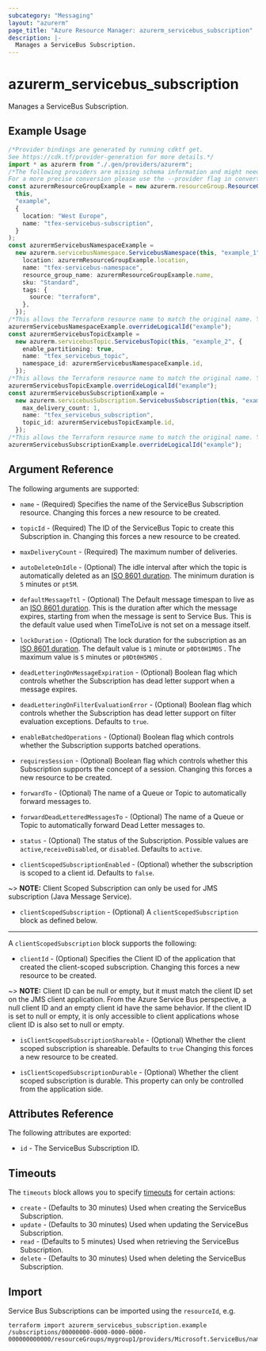 ```yaml
---
subcategory: "Messaging"
layout: "azurerm"
page_title: "Azure Resource Manager: azurerm_servicebus_subscription"
description: |-
  Manages a ServiceBus Subscription.
---
```


# azurerm\_servicebus\_subscription

Manages a ServiceBus Subscription.

## Example Usage

```typescript
/*Provider bindings are generated by running cdktf get.
See https://cdk.tf/provider-generation for more details.*/
import * as azurerm from "./.gen/providers/azurerm";
/*The following providers are missing schema information and might need manual adjustments to synthesize correctly: azurerm.
For a more precise conversion please use the --provider flag in convert.*/
const azurermResourceGroupExample = new azurerm.resourceGroup.ResourceGroup(
  this,
  "example",
  {
    location: "West Europe",
    name: "tfex-servicebus-subscription",
  }
);
const azurermServicebusNamespaceExample =
  new azurerm.servicebusNamespace.ServicebusNamespace(this, "example_1", {
    location: azurermResourceGroupExample.location,
    name: "tfex-servicebus-namespace",
    resource_group_name: azurermResourceGroupExample.name,
    sku: "Standard",
    tags: {
      source: "terraform",
    },
  });
/*This allows the Terraform resource name to match the original name. You can remove the call if you don't need them to match.*/
azurermServicebusNamespaceExample.overrideLogicalId("example");
const azurermServicebusTopicExample =
  new azurerm.servicebusTopic.ServicebusTopic(this, "example_2", {
    enable_partitioning: true,
    name: "tfex_servicebus_topic",
    namespace_id: azurermServicebusNamespaceExample.id,
  });
/*This allows the Terraform resource name to match the original name. You can remove the call if you don't need them to match.*/
azurermServicebusTopicExample.overrideLogicalId("example");
const azurermServicebusSubscriptionExample =
  new azurerm.servicebusSubscription.ServicebusSubscription(this, "example_3", {
    max_delivery_count: 1,
    name: "tfex_servicebus_subscription",
    topic_id: azurermServicebusTopicExample.id,
  });
/*This allows the Terraform resource name to match the original name. You can remove the call if you don't need them to match.*/
azurermServicebusSubscriptionExample.overrideLogicalId("example");

```

## Argument Reference

The following arguments are supported:

*   `name` - (Required) Specifies the name of the ServiceBus Subscription resource. Changing this forces a new resource to be created.

*   `topicId` - (Required) The ID of the ServiceBus Topic to create this Subscription in. Changing this forces a new resource to be created.

*   `maxDeliveryCount` - (Required) The maximum number of deliveries.

*   `autoDeleteOnIdle` - (Optional) The idle interval after which the topic is automatically deleted as an [ISO 8601 duration](https://en.wikipedia.org/wiki/ISO_8601#Durations). The minimum duration is `5` minutes or `pt5M`.

*   `defaultMessageTtl` - (Optional) The Default message timespan to live as an [ISO 8601 duration](https://en.wikipedia.org/wiki/ISO_8601#Durations). This is the duration after which the message expires, starting from when the message is sent to Service Bus. This is the default value used when TimeToLive is not set on a message itself.

*   `lockDuration` - (Optional) The lock duration for the subscription as an [ISO 8601 duration](https://en.wikipedia.org/wiki/ISO_8601#Durations). The default value is `1` minute or `p0Dt0H1M0S` . The maximum value is `5` minutes or `p0Dt0H5M0S` .

*   `deadLetteringOnMessageExpiration` - (Optional) Boolean flag which controls whether the Subscription has dead letter support when a message expires.

*   `deadLetteringOnFilterEvaluationError` - (Optional) Boolean flag which controls whether the Subscription has dead letter support on filter evaluation exceptions. Defaults to `true`.

*   `enableBatchedOperations` - (Optional) Boolean flag which controls whether the Subscription supports batched operations.

*   `requiresSession` - (Optional) Boolean flag which controls whether this Subscription supports the concept of a session. Changing this forces a new resource to be created.

*   `forwardTo` - (Optional) The name of a Queue or Topic to automatically forward messages to.

*   `forwardDeadLetteredMessagesTo` - (Optional) The name of a Queue or Topic to automatically forward Dead Letter messages to.

*   `status` - (Optional) The status of the Subscription. Possible values are `active`,`receiveDisabled`, or `disabled`. Defaults to `active`.

*   `clientScopedSubscriptionEnabled` - (Optional) whether the subscription is scoped to a client id. Defaults to `false`.

\~> **NOTE:** Client Scoped Subscription can only be used for JMS subscription (Java Message Service).

* `clientScopedSubscription` - (Optional) A `clientScopedSubscription` block as defined below.

***

A `clientScopedSubscription` block supports the following:

* `clientId` - (Optional) Specifies the Client ID of the application that created the client-scoped subscription. Changing this forces a new resource to be created.

\~> **NOTE:** Client ID can be null or empty, but it must match the client ID set on the JMS client application. From the Azure Service Bus perspective, a null client ID and an empty client id have the same behavior. If the client ID is set to null or empty, it is only accessible to client applications whose client ID is also set to null or empty.

*   `isClientScopedSubscriptionShareable` - (Optional) Whether the client scoped subscription is shareable. Defaults to `true` Changing this forces a new resource to be created.

*   `isClientScopedSubscriptionDurable` - (Optional) Whether the client scoped subscription is durable. This property can only be controlled from the application side.

## Attributes Reference

The following attributes are exported:

* `id` - The ServiceBus Subscription ID.

## Timeouts

The `timeouts` block allows you to specify [timeouts](https://www.terraform.io/language/resources/syntax#operation-timeouts) for certain actions:

* `create` - (Defaults to 30 minutes) Used when creating the ServiceBus Subscription.
* `update` - (Defaults to 30 minutes) Used when updating the ServiceBus Subscription.
* `read` - (Defaults to 5 minutes) Used when retrieving the ServiceBus Subscription.
* `delete` - (Defaults to 30 minutes) Used when deleting the ServiceBus Subscription.

## Import

Service Bus Subscriptions can be imported using the `resourceId`, e.g.

```shell
terraform import azurerm_servicebus_subscription.example /subscriptions/00000000-0000-0000-0000-000000000000/resourceGroups/mygroup1/providers/Microsoft.ServiceBus/namespaces/sbns1/topics/sntopic1/subscriptions/sbsub1
```
